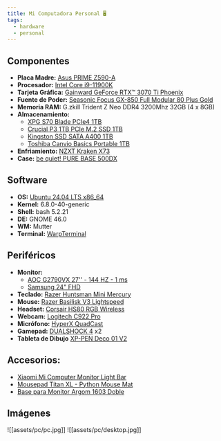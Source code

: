 ```yaml
---
title: Mi Computadora Personal 🖥️
tags:
  - hardware
  - personal
---
```

## Componentes
- **Placa Madre:** [Asus PRIME Z590-A ](https://www.asus.com/us/motherboards-components/motherboards/prime/prime-z590-a/)
- **Procesador:** [Intel Core i9-11900K](https://ark.intel.com/content/www/us/en/ark/products/212325/intel-core-i9-11900k-processor-16m-cache-up-to-5-30-ghz.html)
- **Tarjeta Gráfica:** [Gainward GeForce RTX™ 3070 Ti Phoenix](https://www.gainward.com/main/vgapro.php?id=1130&lang=esla)
- **Fuente de Poder:** [Seasonic Focus GX-850 Full Modular 80 Plus Gold](https://seasonic.com/focus-gx/)
- **Memoria RAM:** G.zkill Trident Z Neo DDR4 3200Mhz 32GB (4 x 8GB)
- **Almacenamiento:**
	- [XPG S70 Blade PCIe4 1TB](https://www.xpg.com/es/xpg/830)
	- [Crucial P3 1TB PCIe M.2 SSD 1TB](https://www.crucial.com/ssd/p3/ct1000p3ssd8)
	- [Kingston SSD SATA A400 1TB](https://www.kingston.com/es/ssd/a400-solid-state-drive)
	- [Toshiba Canvio Basics Portable 1TB](https://storage.toshiba.com/consumer-hdd/external/canvio-basics)
- **Enfriamiento:** [NZXT Kraken X73](https://nzxt.com/es-ES/product/kraken-x73?srsltid=AfmBOooqsvIZJNio4CDq5oalwMr1FMOtO5pyOEm8Y0tnup54T7TfZiT1)
- **Case:** [be quiet! PURE BASE 500DX](https://www.bequiet.com/es/case/1855)

## Software
- **OS:** [Ubuntu 24.04 LTS x86_64](https://releases.ubuntu.com/noble/)
- **Kernel:** 6.8.0-40-generic
- **Shell:** bash 5.2.21
- **DE:** GNOME 46.0
- **WM:** Mutter
- **Terminal:** [WarpTerminal](https://www.warp.dev/)

## Periféricos
- **Monitor:** 
	- [AOC G2790VX  27'' - 144 HZ - 1 ms](https://aoc.com/ec/gaming/products/monitors/g2790vx)
	- [Samsung 24" FHD](https://www.samsung.com/ar/monitors/flat/t35f-24-inch-ips-fhd-1080p-freesync-lf24t350fhlczb/)
- **Teclado:** [Razer Huntsman Mini Mercury](https://www.razer.com/gaming-keyboards/razer-huntsman-mini)
- **Mouse:** [Razer Basilisk V3 Lightspeed](https://www.razer.com/gaming-mice/razer-basilisk-v3)
- **Headset:** [Corsair HS80 RGB Wireless](https://www.corsair.com/es/es/p/gaming-headsets/ca-9011235-eu/hs80-rgb-wireless-premium-gaming-headset-with-spatial-audio-carbon-eu-ca-9011235-eu?srsltid=AfmBOoo9spBa301gLoO45cQuOETKu8nIAwE9i7FDr6iLYvRCe5mDXivE)
- **Webcam:** [Logitech C922 Pro](https://www.logitech.com/es-roam/products/webcams/c922-pro-stream-webcam.960-001087.html?srsltid=AfmBOopYKGoVfsz0hvH-5JDcAbZ4n9kyJ0jK0FywR_WgGbj1TVP5YuGF)
- **Micrófono:** [HyperX QuadCast](https://hyperx.com/products/hyperx-quadcast-usb-microphone?variant=41031692189853)
- **Gamepad:** [DUALSHOCK 4](https://www.playstation.com/es-ar/accessories/dualshock-4-wireless-controller/) x2 
- **Tableta de Dibujo** [XP-PEN Deco 01 V2](https://www.xp-pen.com/la-es/product/1116.html)

## Accesorios:
- [Xiaomi Mi Computer Monitor Light Bar](https://xiaomistore.co.cr/producto/xiaomi-mi-computer-monitor-ligth-bar)
- [Mousepad Titan XL - Python Mouse Mat](https://imexx.com/index.php?route=product/product&product_id=675)
- [Base para Monitor Argom 1603 Doble](https://extremetechcr.com/tienda/componentes/12833-base-para-monitor-argom-1603-doble-17-a-32-arg-br-1603.html)

## Imágenes
![[assets/pc/pc.jpg]]
![[assets/pc/desktop.jpg]]